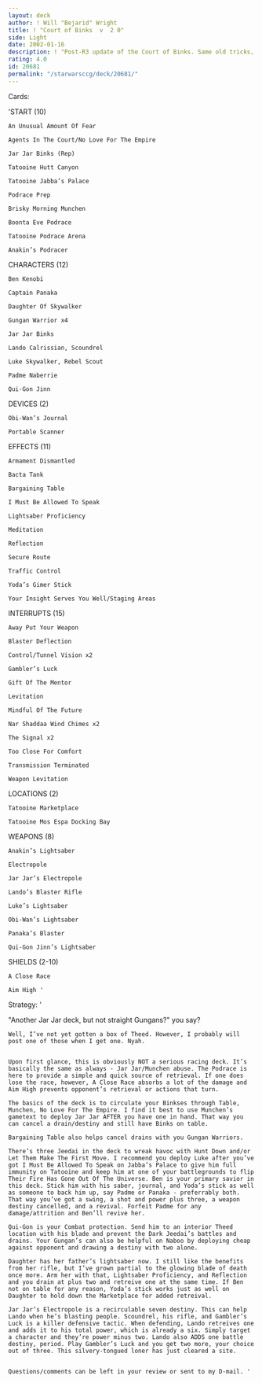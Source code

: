 ```yaml
---
layout: deck
author: ! Will "Bejarid" Wright
title: ! "Court of Binks  v  2 0"
side: Light
date: 2002-01-16
description: ! "Post-R3 update of the Court of Binks. Same old tricks, plus a few new ones."
rating: 4.0
id: 20681
permalink: "/starwarsccg/deck/20681/"
---
```

Cards: 

'START (10)


	An Unusual Amount Of Fear

	Agents In The Court/No Love For The Empire

	Jar Jar Binks (Rep)

	Tatooine Hutt Canyon

	Tatooine Jabba’s Palace

	Podrace Prep

	Brisky Morning Munchen

	Boonta Eve Podrace

	Tatooine Podrace Arena

	Anakin’s Podracer


CHARACTERS (12)


	Ben Kenobi

	Captain Panaka

	Daughter Of Skywalker

	Gungan Warrior x4

	Jar Jar Binks

	Lando Calrissian, Scoundrel

	Luke Skywalker, Rebel Scout

	Padme Naberrie

	Qui-Gon Jinn


DEVICES (2)


	Obi-Wan’s Journal

	Portable Scanner


EFFECTS (11)


	Armament Dismantled

	Bacta Tank

	Bargaining Table

	I Must Be Allowed To Speak

	Lightsaber Proficiency

	Meditation

	Reflection

	Secure Route

	Traffic Control

	Yoda’s Gimer Stick

	Your Insight Serves You Well/Staging Areas


INTERRUPTS (15)


	Away Put Your Weapon

	Blaster Deflection

	Control/Tunnel Vision x2

	Gambler’s Luck

	Gift Of The Mentor

	Levitation

	Mindful Of The Future

	Nar Shaddaa Wind Chimes x2

	The Signal x2

	Too Close For Comfort

	Transmission Terminated

	Weapon Levitation


LOCATIONS (2)


	Tatooine Marketplace

	Tatooine Mos Espa Docking Bay


WEAPONS (8)


	Anakin’s Lightsaber

	Electropole

	Jar Jar’s Electropole

	Lando’s Blaster Rifle

	Luke’s Lightsaber

	Obi-Wan’s Lightsaber

	Panaka’s Blaster

	Qui-Gon Jinn’s Lightsaber


SHIELDS (2-10)


	A Close Race

	Aim High '

Strategy: '

"Another Jar Jar deck, but not straight Gungans?" you say?

	Well, I’ve not yet gotten a box of Theed. However, I probably will post one of those when I get one. Nyah.


	Upon first glance, this is obviously NOT a serious racing deck. It’s basically the same as always - Jar Jar/Munchen abuse. The Podrace is here to provide a simple and quick source of retrieval. If one does lose the race, however, A Close Race absorbs a lot of the damage and Aim High prevents opponent’s retrieval or actions that turn.

	The basics of the deck is to circulate your Binkses through Table, Munchen, No Love For The Empire. I find it best to use Munchen’s gametext to deploy Jar Jar AFTER you have one in hand. That way you can cancel a drain/destiny and still have Binks on table.

	Bargaining Table also helps cancel drains with you Gungan Warriors.

	There’s three Jeedai in the deck to wreak havoc with Hunt Down and/or Let Them Make The First Move. I recommend you deploy Luke after you’ve got I Must Be Allowed To Speak on Jabba’s Palace to give him full immunity on Tatooine and keep him at one of your battlegrounds to flip Their Fire Has Gone Out Of The Universe. Ben is your primary savior in this deck. Stick him with his saber, journal, and Yoda’s stick as well as someone to back him up, say Padme or Panaka - preferrably both. That way you’ve got a swing, a shot and power plus three, a weapon destiny cancelled, and a revival. Forfeit Padme for any damage/attrition and Ben’ll revive her.

	Qui-Gon is your Combat protection. Send him to an interior Theed location with his blade and prevent the Dark Jeedai’s battles and drains. Your Gungan’s can also be helpful on Naboo by deploying cheap against opponent and drawing a destiny with two alone.

	Daughter has her father’s lightsaber now. I still like the benefits from her rifle, but I’ve grown partial to the glowing blade of death once more. Arm her with that, Lightsaber Proficiency, and Reflection and you drain at plus two and retreive one at the same time. If Ben not on table for any reason, Yoda’s stick works just as well on Daughter to hold down the Marketplace for added retreival.

	Jar Jar’s Electropole is a recirculable seven destiny. This can help Lando when he’s blasting people. Scoundrel, his rifle, and Gambler’s Luck is a killer defensive tactic. When defending, Lando retreives one and adds it to his total power, which is already a six. Simply target a character and they’re power minus two. Lando also ADDS one battle destiny, period. Play Gambler’s Luck and you get two more, your choice out of three. This silvery-tongued loner has just cleared a site.


	Questions/comments can be left in your review or sent to my D-mail. '
